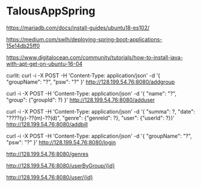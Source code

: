 # TalousAppSpring

https://mariadb.com/docs/install-guides/ubuntu18-es102/

https://medium.com/swlh/deploying-spring-boot-applications-15e14db25ff0

https://www.digitalocean.com/community/tutorials/how-to-install-java-with-apt-get-on-ubuntu-16-04


curlit:
  curl -i -X POST -H 'Content-Type: application/json' -d '{ "groupName": "?", "psw": "?" }' http://128.199.54.76:8080/addgroup
  
  curl -i -X POST -H 'Content-Type: application/json' -d '{ "name": "?", "group": {"groupId": ?} }' http://128.199.54.76:8080/adduser
  
  curl -i -X POST -H 'Content-Type: application/json' -d '{ "summa": ?, "date": "????(y)-??(m)-??(d)", "genre": {"genreId": ?}, "user": {"userId": ?}}' http://128.199.54.76:8080/addbill
  
   curl -i -X POST -H 'Content-Type: application/json' -d '{ "groupName": "?", "psw": "?" }' http://128.199.54.76:8080/login
   
   http://128.199.54.76:8080/genres
   
   http://128.199.54.76:8080/userByGroup/{id}
   
   http://128.199.54.76:8080/user/{id}
   
 
   
   
